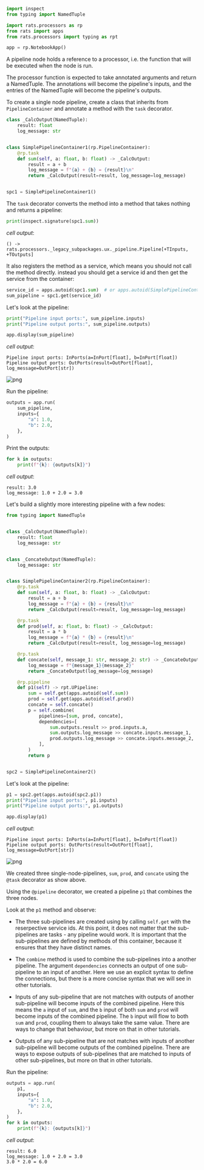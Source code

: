 ```python
import inspect
from typing import NamedTuple

import rats.processors as rp
from rats import apps
from rats.processors import typing as rpt

app = rp.NotebookApp()
```


A pipeline node holds a reference to a processor, i.e. the function that will be executed when
the node is run.

The processor function is expected to take annotated arguments and return a NamedTuple.  The
annotations will become the pipeline's inputs, and the entries of the NamedTuple will become the
pipeline's outputs.

To create a single node pipeline, create a class that inherits from `PipelineContainer` and
annotate a method with the `task` decorator.


```python
class _CalcOutput(NamedTuple):
    result: float
    log_message: str


class SimplePipelineContainer1(rp.PipelineContainer):
    @rp.task
    def sum(self, a: float, b: float) -> _CalcOutput:
        result = a + b
        log_message = f"{a} + {b} = {result}\n"
        return _CalcOutput(result=result, log_message=log_message)


spc1 = SimplePipelineContainer1()
```


The `task` decorator converts the method into a method that takes nothing and returns a pipeline:


```python
print(inspect.signature(spc1.sum))
```
_cell output_:
```output
() -> rats.processors._legacy_subpackages.ux._pipeline.Pipeline[+TInputs, +TOutputs]
```
It also registers the method as a service, which means you should not call the method directly.
instead you should get a service id and then get the service from the container:


```python
service_id = apps.autoid(spc1.sum)  # or apps.autoid(SimplePipelineContainer.sum)
sum_pipeline = spc1.get(service_id)
```


Let's look at the pipeline:


```python
print("Pipeline input ports:", sum_pipeline.inputs)
print("Pipeline output ports:", sum_pipeline.outputs)

app.display(sum_pipeline)
```
_cell output_:
```output
Pipeline input ports: InPorts(a=InPort[float], b=InPort[float])
Pipeline output ports: OutPorts(result=OutPort[float], log_message=OutPort[str])
```


![png](001_independent_pipelines_files/001_independent_pipelines_8_1.png)




Run the pipeline:


```python
outputs = app.run(
    sum_pipeline,
    inputs={
        "a": 1.0,
        "b": 2.0,
    },
)
```


Print the outputs:


```python
for k in outputs:
    print(f"{k}: {outputs[k]}")
```
_cell output_:
```output
result: 3.0
log_message: 1.0 + 2.0 = 3.0
```
Let's build a slightly more interesting pipeline with a few nodes:


```python
from typing import NamedTuple


class _CalcOutput(NamedTuple):
    result: float
    log_message: str


class _ConcateOutput(NamedTuple):
    log_message: str


class SimplePipelineContainer2(rp.PipelineContainer):
    @rp.task
    def sum(self, a: float, b: float) -> _CalcOutput:
        result = a + b
        log_message = f"{a} + {b} = {result}\n"
        return _CalcOutput(result=result, log_message=log_message)

    @rp.task
    def prod(self, a: float, b: float) -> _CalcOutput:
        result = a * b
        log_message = f"{a} * {b} = {result}\n"
        return _CalcOutput(result=result, log_message=log_message)

    @rp.task
    def concate(self, message_1: str, message_2: str) -> _ConcateOutput:
        log_message = f"{message_1}{message_2}"
        return _ConcateOutput(log_message=log_message)

    @rp.pipeline
    def p1(self) -> rpt.UPipeline:
        sum = self.get(apps.autoid(self.sum))
        prod = self.get(apps.autoid(self.prod))
        concate = self.concate()
        p = self.combine(
            pipelines=[sum, prod, concate],
            dependencies=[
                sum.outputs.result >> prod.inputs.a,
                sum.outputs.log_message >> concate.inputs.message_1,
                prod.outputs.log_message >> concate.inputs.message_2,
            ],
        )
        return p


spc2 = SimplePipelineContainer2()
```


Let's look at the pipeline:


```python
p1 = spc2.get(apps.autoid(spc2.p1))
print("Pipeline input ports:", p1.inputs)
print("Pipeline output ports:", p1.outputs)

app.display(p1)
```
_cell output_:
```output
Pipeline input ports: InPorts(a=InPort[float], b=InPort[float])
Pipeline output ports: OutPorts(result=OutPort[float], log_message=OutPort[str])
```


![png](001_independent_pipelines_files/001_independent_pipelines_16_1.png)



We created three single-node-pipelines, `sum`, `prod`, and `concate` using the `@task` decorator
as show above.

Using the `@pipeline` decorator, we created a pipeline `p1` that combines the three nodes.

Look at the `p1` method and observe:

- The three sub-pipelines are created using by calling `self.get` with the reserpective service
  ids. At this point, it does not matter that the sub-pipelines are tasks - any pipeline would
  work. It is important that the sub-pipelines are defined by methods of this container, because
  it ensures that they have distinct names.

- The `combine` method is used to combine the sub-pipelines into a another pipeline.  The
  argument `dependencies` connects an output of one sub-pipeline to an input of another.  Here we
  use an explicit syntax to define the connections, but there is a more concise syntax that we
  will see in other tutorials.

- Inputs of any sub-pipeline that are not matches with outputs of another sub-pipeline will
  become inputs of the combined pipeline.  Here this means the `a` input of `sum`, and the `b`
  input of both `sum` and `prod` will become inputs of the combined pipeline.  The `b` input will
  flow to both `sum` and `prod`, coupling them to always take the same value.  There are ways to
  change that behaviour, but more on that in other tutorials.

- Outputs of any sub-pipeline that are not matches with inputs of another sub-pipeline will
  become outputs of the combined pipeline.  There are ways to expose outputs of sub-pipelines
  that are matched to inputs of other sub-pipelines, but more on that in other tutorials.


Run the pipeline:


```python
outputs = app.run(
    p1,
    inputs={
        "a": 1.0,
        "b": 2.0,
    },
)
for k in outputs:
    print(f"{k}: {outputs[k]}")
```
_cell output_:
```output
result: 6.0
log_message: 1.0 + 2.0 = 3.0
3.0 * 2.0 = 6.0
```

```python

```
